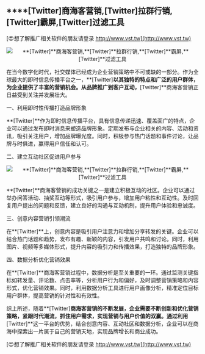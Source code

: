 ## ****[Twitter]**商海客营销,**[Twitter]**拉群行销,**[Twitter]**霸屏,**[Twitter]**过滤工具**

[😍想了解推广相关软件的朋友请登录 http://www.vst.tw](http://www.vst.tw)

 <center><img src="https://vst.tw/MP4/tuiguang/png/8.png" alt="**[Twitter]**商海客营销,**[Twitter]**拉群行销,**[Twitter]**霸屏,**[Twitter]**过滤工具"></center>

在当今数字化时代，社交媒体已经成为企业营销策略中不可或缺的一部分。作为全球最大的即时信息传播平台之一，**[Twitter]**以其独特的特点和广泛的用户群体，为企业提供了丰富的营销机会。从品牌推广到客户互动，**[Twitter]**商海客营销正日益受到关注并发展壮大。

一、利用即时性传播打造品牌形象

**[Twitter]**作为即时信息传播平台，具有信息传递迅速、覆盖面广的特点，企业可以通过发布即时消息来塑造品牌形象。定期发布与企业相关的内容、活动和资讯，吸引关注用户，增加品牌曝光度。同时，积极参与热门话题和事件讨论，让品牌与时俱进，赢得用户信任和认可。

二、建立互动社区促进用户参与

 <center><img src="https://vst.tw/MP4/tuiguang/png/1.png" alt="**[Twitter]**商海客营销,**[Twitter]**拉群行销,**[Twitter]**霸屏,**[Twitter]**过滤工具"></center>

**[Twitter]**商海客营销的成功关键之一是建立积极互动的社区。企业可以通过举办问答活动、抽奖互动等形式，吸引用户参与，增加用户粘性和互动性。及时回复用户提出的问题和反馈，建立良好的沟通与互动机制，提升用户体验和忠诚度。

三、创意内容营销引领潮流

在**[Twitter]**上，创意内容是吸引用户注意力和增加分享转发的关键。企业可以结合热门话题和趋势，发布有趣、新颖的内容，引发用户共鸣和讨论。同时，利用图片、视频等多媒体形式，提升内容的吸引力和传播效果，打造独特的品牌形象。

四、数据分析优化营销效果

在**[Twitter]**商海客营销过程中，数据分析是至关重要的一环。通过监测关键指标如转发量、评论数、点击率等，分析用户行为和偏好，及时调整营销策略和内容形式，优化营销效果。同时，利用数据分析工具进行用户画像分析，精准定位目标用户群体，提高营销的针对性和有效性。

综上所述，随着**[Twitter]**商海客营销的不断发展，企业需要不断创新和优化营销策略，紧跟时代潮流，抓住用户需求，实现营销与用户价值的双赢。通过利用**[Twitter]**这一平台的优势，结合创意内容、互动社区和数据分析，企业可以在商海中探索出一片属于自己的营销天地，实现品牌增长和商业成功。

[😍想了解推广相关软件的朋友请登录 http://www.vst.tw](http://www.vst.tw)



